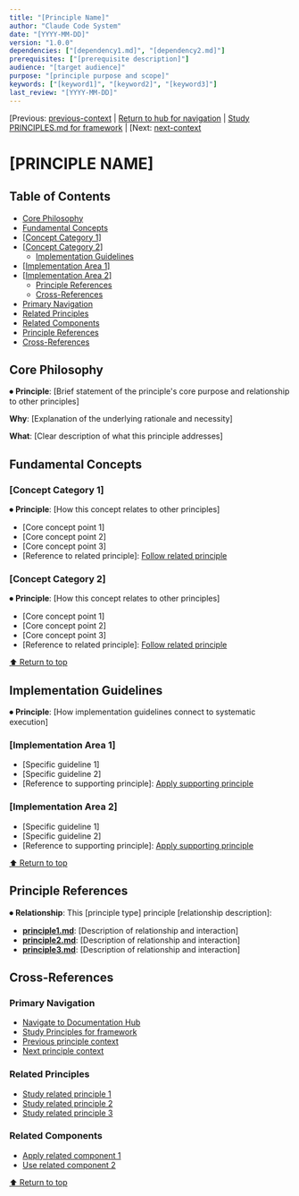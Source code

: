 ```yaml
---
title: "[Principle Name]"
author: "Claude Code System"
date: "[YYYY-MM-DD]"
version: "1.0.0"
dependencies: ["[dependency1.md]", "[dependency2.md]"]
prerequisites: ["[prerequisite description]"]
audience: "[target audience]"
purpose: "[principle purpose and scope]"
keywords: ["[keyword1]", "[keyword2]", "[keyword3]"]
last_review: "[YYYY-MM-DD]"
---
```


[Previous: [previous-context](previous-link.md) | [Return to hub for navigation](../index.md) | [Study PRINCIPLES.md for framework](principles/PRINCIPLES.md) | [Next: [next-context](next-link.md)

# [PRINCIPLE NAME]

## Table of Contents
  - [Core Philosophy](#core-philosophy)
  - [Fundamental Concepts](#fundamental-concepts)
- [[Concept Category 1]](#-concept-category-1-)
- [[Concept Category 2]](#-concept-category-2-)
  - [Implementation Guidelines](#implementation-guidelines)
- [[Implementation Area 1]](#-implementation-area-1-)
- [[Implementation Area 2]](#-implementation-area-2-)
  - [Principle References](#principle-references)
  - [Cross-References](#cross-references)
- [Primary Navigation](#primary-navigation)
- [Related Principles](#related-principles)
- [Related Components](#related-components)
- [Principle References](#principle-references)
- [Cross-References](#cross-references)

## Core Philosophy

⏺ **Principle**: [Brief statement of the principle's core purpose and relationship to other principles]

**Why**: [Explanation of the underlying rationale and necessity]

**What**: [Clear description of what this principle addresses]

## Fundamental Concepts

### [Concept Category 1]
⏺ **Principle**: [How this concept relates to other principles]

- [Core concept point 1]
- [Core concept point 2]
- [Core concept point 3]
- [Reference to related principle]: [Follow related principle](related-principle.md)

### [Concept Category 2]
⏺ **Principle**: [How this concept relates to other principles]

- [Core concept point 1]
- [Core concept point 2]
- [Core concept point 3]
- [Reference to related principle]: [Follow related principle](related-principle.md)

[⬆ Return to top](#principle-name)

## Implementation Guidelines

⏺ **Principle**: [How implementation guidelines connect to systematic execution]

### [Implementation Area 1]
- [Specific guideline 1]
- [Specific guideline 2]
- [Reference to supporting principle]: [Apply supporting principle](supporting-principle.md)

### [Implementation Area 2]
- [Specific guideline 1]
- [Specific guideline 2]
- [Reference to supporting principle]: [Apply supporting principle](supporting-principle.md)

[⬆ Return to top](#principle-name)

## Principle References

⏺ **Relationship**: This [principle type] principle [relationship description]:
- **[principle1.md](principle1.md)**: [Description of relationship and interaction]
- **[principle2.md](principle2.md)**: [Description of relationship and interaction]
- **[principle3.md](principle3.md)**: [Description of relationship and interaction]

## Cross-References

### Primary Navigation
- [Navigate to Documentation Hub](../index.md)
- [Study Principles for framework](principles/PRINCIPLES.md)
- [Previous principle context](previous-principle.md)
- [Next principle context](next-principle.md)

### Related Principles
- [Study related principle 1](related-principle-1.md)
- [Study related principle 2](related-principle-2.md)
- [Study related principle 3](related-principle-3.md)

### Related Components
- [Apply related component 1](../templates/templates/components/component-1.md)
- [Use related component 2](../templates/templates/components/component-2.md)

[⬆ Return to top](#principle-name)